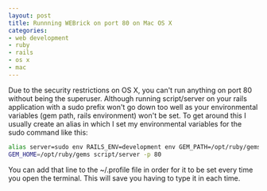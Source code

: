 ```yaml
---
layout: post
title: Runnning WEBrick on port 80 on Mac OS X
categories:
- web development
- ruby
- rails
- os x
- mac
---
```

Due to the security restrictions on OS X, you can't run anything on port
80 without being the superuser. Although running script/server on your rails
application with a sudo prefix won't go down too well as your
environmental variables (gem path, rails environment) won't be set.
To get around this I usually create an alias in which I set my environmental
variables for the sudo command like this:

``` bash
alias server=sudo env RAILS_ENV=development env GEM_PATH=/opt/ruby/gems env
GEM_HOME=/opt/ruby/gems script/server -p 80
``` 

You can add that line to the ~/.profile file in order for it to be set every
time you open the terminal. This will save you having to type it in each time.
